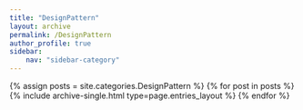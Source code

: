 ```yaml
---
title: "DesignPattern"
layout: archive
permalink: /DesignPattern
author_profile: true
sidebar:
    nav: "sidebar-category"
---
```



{% assign posts = site.categories.DesignPattern %}
{% for post in posts %} {% include archive-single.html type=page.entries_layout %} {% endfor %}